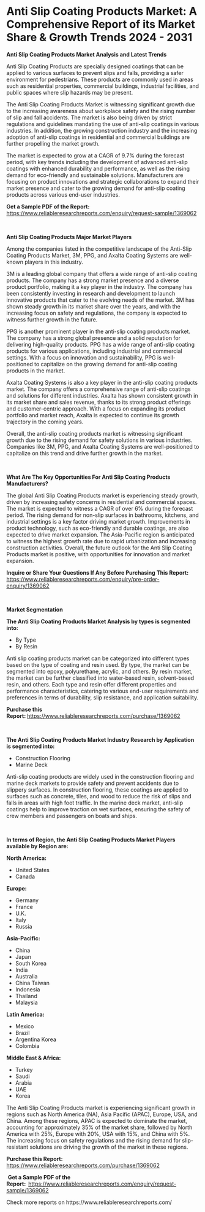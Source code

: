 <p><h1>Anti Slip Coating Products Market: A Comprehensive Report of its Market Share & Growth Trends 2024 - 2031</h1></p><p><strong>Anti Slip Coating Products Market Analysis and Latest Trends</strong></p>
<p><p>Anti Slip Coating Products are specially designed coatings that can be applied to various surfaces to prevent slips and falls, providing a safer environment for pedestrians. These products are commonly used in areas such as residential properties, commercial buildings, industrial facilities, and public spaces where slip hazards may be present.</p><p>The Anti Slip Coating Products Market is witnessing significant growth due to the increasing awareness about workplace safety and the rising number of slip and fall accidents. The market is also being driven by strict regulations and guidelines mandating the use of anti-slip coatings in various industries. In addition, the growing construction industry and the increasing adoption of anti-slip coatings in residential and commercial buildings are further propelling the market growth.</p><p>The market is expected to grow at a CAGR of 9.7% during the forecast period, with key trends including the development of advanced anti-slip coatings with enhanced durability and performance, as well as the rising demand for eco-friendly and sustainable solutions. Manufacturers are focusing on product innovations and strategic collaborations to expand their market presence and cater to the growing demand for anti-slip coating products across various end-user industries.</p></p>
<p><strong>Get a Sample PDF of the Report:&nbsp;</strong> <a href="https://www.reliableresearchreports.com/enquiry/request-sample/1369062">https://www.reliableresearchreports.com/enquiry/request-sample/1369062</a></p>
<p>&nbsp;</p>
<p><strong>Anti Slip Coating Products Major Market Players</strong></p>
<p><p>Among the companies listed in the competitive landscape of the Anti-Slip Coating Products Market, 3M, PPG, and Axalta Coating Systems are well-known players in this industry.</p><p>3M is a leading global company that offers a wide range of anti-slip coating products. The company has a strong market presence and a diverse product portfolio, making it a key player in the industry. The company has been consistently investing in research and development to launch innovative products that cater to the evolving needs of the market. 3M has shown steady growth in its market share over the years, and with the increasing focus on safety and regulations, the company is expected to witness further growth in the future.</p><p>PPG is another prominent player in the anti-slip coating products market. The company has a strong global presence and a solid reputation for delivering high-quality products. PPG has a wide range of anti-slip coating products for various applications, including industrial and commercial settings. With a focus on innovation and sustainability, PPG is well-positioned to capitalize on the growing demand for anti-slip coating products in the market.</p><p>Axalta Coating Systems is also a key player in the anti-slip coating products market. The company offers a comprehensive range of anti-slip coatings and solutions for different industries. Axalta has shown consistent growth in its market share and sales revenue, thanks to its strong product offerings and customer-centric approach. With a focus on expanding its product portfolio and market reach, Axalta is expected to continue its growth trajectory in the coming years.</p><p>Overall, the anti-slip coating products market is witnessing significant growth due to the rising demand for safety solutions in various industries. Companies like 3M, PPG, and Axalta Coating Systems are well-positioned to capitalize on this trend and drive further growth in the market.</p></p>
<p>&nbsp;</p>
<p><strong>What Are The Key Opportunities For Anti Slip Coating Products Manufacturers?</strong></p>
<p><p>The global Anti Slip Coating Products market is experiencing steady growth, driven by increasing safety concerns in residential and commercial spaces. The market is expected to witness a CAGR of over 6% during the forecast period. The rising demand for non-slip surfaces in bathrooms, kitchens, and industrial settings is a key factor driving market growth. Improvements in product technology, such as eco-friendly and durable coatings, are also expected to drive market expansion. The Asia-Pacific region is anticipated to witness the highest growth rate due to rapid urbanization and increasing construction activities. Overall, the future outlook for the Anti Slip Coating Products market is positive, with opportunities for innovation and market expansion.</p></p>
<p><strong>Inquire or Share Your Questions If Any Before Purchasing This Report:</strong> <a href="https://www.reliableresearchreports.com/enquiry/pre-order-enquiry/1369062">https://www.reliableresearchreports.com/enquiry/pre-order-enquiry/1369062</a></p>
<p>&nbsp;</p>
<p><strong>Market Segmentation</strong></p>
<p><strong>The Anti Slip Coating Products Market Analysis by types is segmented into:</strong></p>
<p><ul><li>By Type</li><li>By Resin</li></ul></p>
<p><p>Anti slip coating products market can be categorized into different types based on the type of coating and resin used. By type, the market can be segmented into epoxy, polyurethane, acrylic, and others. By resin market, the market can be further classified into water-based resin, solvent-based resin, and others. Each type and resin offer different properties and performance characteristics, catering to various end-user requirements and preferences in terms of durability, slip resistance, and application suitability.</p></p>
<p><strong>Purchase this Report:&nbsp;</strong><a href="https://www.reliableresearchreports.com/purchase/1369062">https://www.reliableresearchreports.com/purchase/1369062</a></p>
<p>&nbsp;</p>
<p><strong>The Anti Slip Coating Products Market Industry Research by Application is segmented into:</strong></p>
<p><ul><li>Construction Flooring</li><li>Marine Deck</li></ul></p>
<p><p>Anti-slip coating products are widely used in the construction flooring and marine deck markets to provide safety and prevent accidents due to slippery surfaces. In construction flooring, these coatings are applied to surfaces such as concrete, tiles, and wood to reduce the risk of slips and falls in areas with high foot traffic. In the marine deck market, anti-slip coatings help to improve traction on wet surfaces, ensuring the safety of crew members and passengers on boats and ships.</p></p>
<p>&nbsp;</p>
<p><strong>In terms of Region, the Anti Slip Coating Products Market Players available by Region are:</strong></p>
<p>
    <p> <strong> North America: </strong>
        <ul>
            <li>United States</li>
            <li>Canada</li>
        </ul>
        </p> 
    <p> <strong> Europe: </strong>
        <ul>
            <li>Germany</li>
            <li>France</li>
            <li>U.K.</li>
            <li>Italy</li>
            <li>Russia</li>
        </ul>
        </p> 
    <p> <strong> Asia-Pacific: </strong>
        <ul>
            <li>China</li>
            <li>Japan</li>
            <li>South Korea</li>
            <li>India</li>
            <li>Australia</li>
            <li>China Taiwan</li>
            <li>Indonesia</li>
            <li>Thailand</li>
            <li>Malaysia</li>
        </ul>
        </p> 
    <p> <strong> Latin America: </strong>
        <ul>
            <li>Mexico</li>
            <li>Brazil</li>
            <li>Argentina Korea</li>
            <li>Colombia</li>
        </ul>
        </p> 
    <p> <strong> Middle East & Africa: </strong>
        <ul>
            <li>Turkey</li>
            <li>Saudi</li>
            <li>Arabia</li>
            <li>UAE</li>
            <li>Korea</li>
        </ul>
    </p>
    </p>
<p><p>The Anti Slip Coating Products market is experiencing significant growth in regions such as North America (NA), Asia Pacific (APAC), Europe, USA, and China. Among these regions, APAC is expected to dominate the market, accounting for approximately 35% of the market share, followed by North America with 25%, Europe with 20%, USA with 15%, and China with 5%. The increasing focus on safety regulations and the rising demand for slip-resistant solutions are driving the growth of the market in these regions.</p></p>
<p><strong>Purchase this Report: </strong><a href="https://www.reliableresearchreports.com/purchase/1369062">https://www.reliableresearchreports.com/purchase/1369062</a></p>
<p>&nbsp;<strong>Get a Sample PDF of the Report:&nbsp;&nbsp;</strong><a href="https://www.reliableresearchreports.com/enquiry/request-sample/1369062">https://www.reliableresearchreports.com/enquiry/request-sample/1369062</a></p>
<p><strong></strong></p>
<p>Check more reports on https://www.reliableresearchreports.com/</p>